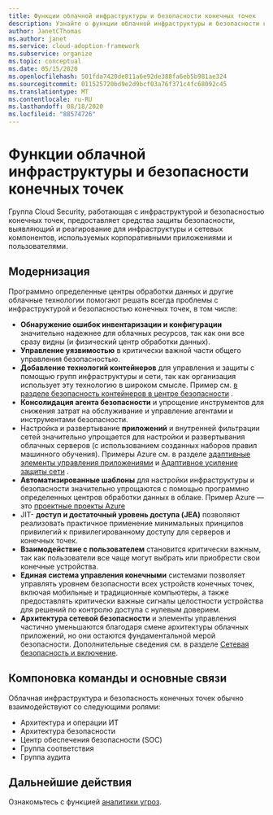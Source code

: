 ```yaml
---
title: Функции облачной инфраструктуры и безопасности конечных точек
description: Узнайте о функции облачной инфраструктуры и безопасности конечных точек.
author: JanetCThomas
ms.author: janet
ms.service: cloud-adoption-framework
ms.subservice: organize
ms.topic: conceptual
ms.date: 05/15/2020
ms.openlocfilehash: 501fda7420de811a6e92de388fa6eb5b981ae324
ms.sourcegitcommit: 011525720bd9e2d9bcf03a76f371c4fc68092c45
ms.translationtype: MT
ms.contentlocale: ru-RU
ms.lasthandoff: 08/18/2020
ms.locfileid: "88574726"
---
```

# <a name="function-of-cloud-infrastructure-and-endpoint-security"></a>Функции облачной инфраструктуры и безопасности конечных точек

Группа Cloud Security, работающая с инфраструктурой и безопасностью конечных точек, предоставляет средства защиты безопасности, выявляющий и реагирование для инфраструктуры и сетевых компонентов, используемых корпоративными приложениями и пользователями.

## <a name="modernization"></a>Модернизация

Программно определенные центры обработки данных и другие облачные технологии помогают решать всегда проблемы с инфраструктурой и безопасностью конечных точек, в том числе:

- **Обнаружение ошибок инвентаризации и конфигурации** значительно надежнее для облачных ресурсов, так как они все сразу видны (и физический центр обработки данных).
- **Управление уязвимостью** в критически важной части общего управления безопасностью.
- **Добавление технологий контейнеров** для управления и защиты с помощью групп инфраструктуры и сети, так как организация использует эту технологию в широком смысле. Пример см. [в разделе безопасность контейнеров в центре безопасности](/azure/security-center/container-security) .
- **Консолидация агента безопасности** и упрощение инструментов для снижения затрат на обслуживание и управление агентами и инструментами безопасности.
- Настройка и развертывание **приложений** и внутренней фильтрации сетей значительно упрощается для настройки и развертывания облачных серверов (с использованием созданных наборов правил машинного обучения). Примеры Azure см. в разделе [адаптивные элементы управления приложениями](/azure/security-center/security-center-adaptive-application) и [Адаптивное усиление защиты сети](/azure/security-center/security-center-adaptive-network-hardening) .
- **Автоматизированные шаблоны** для настройки инфраструктуры и безопасности значительно упрощаются с помощью программно определенных центров обработки данных в облаке. Пример Azure — это [проектные проекты Azure](/azure/governance/blueprints/overview)
- JIT- **доступ и достаточный уровень доступа (JEA)** позволяют реализовать практичное применение минимальных принципов привилегий к привилегированному доступу для серверов и конечных точек.
- **Взаимодействие с пользователем** становится критически важным, так как пользователи все чаще могут выбрать или приобрести свои конечные устройства.
- **Единая система управления конечными** системами позволяет управлять уровнем безопасности всех устройств конечных точек, включая мобильные и традиционные компьютеры, а также предоставлять критически важные сигналы целостности устройства для решений по контролю доступа с нулевым доверием.
- **Архитектура сетевой безопасности** и элементы управления частично уменьшаются благодаря смене архитектуры облачных приложений, но они остаются фундаментальной мерой безопасности. Дополнительные сведения см. в разделе [Сетевая безопасность и включение](/azure/architecture/framework/security/network-security-containment).

## <a name="team-composition-and-key-relationships"></a>Компоновка команды и основные связи

Облачная инфраструктура и безопасность конечных точек обычно взаимодействуют со следующими ролями:

- Архитектура и операции ИТ
- Архитектура безопасности
- Центр обеспечения безопасности (SOC)
- Группа соответствия
- Группа аудита

## <a name="next-steps"></a>Дальнейшие действия

Ознакомьтесь с функцией [аналитики угроз](./cloud-security-threat-intelligence.md).
